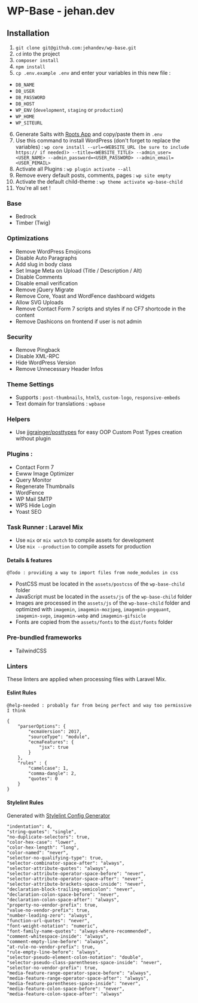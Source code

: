 # WP-Base - jehan.dev

## Installation

1. `git clone git@github.com:jehandev/wp-base.git`
2. `cd` into the project
3. `composer install`
4. `npm install`
5. `cp .env.example .env` and enter your variables in this new file :
  - `DB_NAME`
  - `DB_USER`
  - `DB_PASSWORD`
  - `DB_HOST`
  - `WP_ENV` (`development`, `staging` or `production`)
  - `WP_HOME`
  - `WP_SITEURL`
6. Generate Salts with [Roots App](https://roots.io/salts.html) and copy/paste them in `.env`
7. Use this command to install WordPress (don't forget to replace the variables) : `wp core install --url=<WEBSITE_URL (be sure to include https:// if needed)> --title=<WEBSITE_TITLE> --admin_user=<USER_NAME> --admin_password=<USER_PASSWORD> --admin_email=<USER_PEMAIL>`
7. Activate all Plugins : `wp plugin activate --all`
8. Remove every default posts, comments, pages : `wp site empty`
9. Activate the default child-theme : `wp theme activate wp-base-child`
10. You're all set !

### Base
- Bedrock
- Timber (Twig)

### Optimizations
- Remove WordPress Emojicons
- Disable Auto Paragraphs
- Add slug in body class
- Set Image Meta on Upload (Title / Description / Alt)
- Disable Comments
- Disable email verification
- Remove jQuery Migrate
- Remove Core, Yoast and WordFence dashboard widgets
- Allow SVG Uploads
- Remove Contact Form 7 scripts and styles if no CF7 shortcode in the content
- Remove Dashicons on frontend if user is not admin

### Security
- Remove Pingback
- Disable XML-RPC
- Hide WordPress Version
- Remove Unnecessary Header Infos

### Theme Settings
- Supports : `post-thumbnails`, `html5`, `custom-logo`, `responsive-embeds`
- Text domain for translations : `wpbase`

### Helpers
- Use [jjgrainger/posttypes](https://posttypes.jjgrainger.co.uk/) for easy OOP Custom Post Types creation without plugin

### Plugins :
- Contact Form 7
- Ewww Image Optimizer
- Query Monitor
- Regenerate Thumbnails
- WordFence
- WP Mail SMTP
- WPS Hide Login
- Yoast SEO

### Task Runner : Laravel Mix

- Use `mix` or `mix watch` to compile assets for development
- Use `mix --production` to compile assets for production

#### Details & features
`@Todo : providing a way to import files from node_modules in css`
- PostCSS must be located in the `assets/postcss` of the `wp-base-child` folder
- JavaScript must be located in the `assets/js` of the `wp-base-child` folder
- Images are processed in the `assets/js` of the `wp-base-child` folder and optimized with `imagemin`, `imagemin-mozjpeg`, `imagemin-pngquant`, `imagemin-svgo`, `imagemin-webp` and `imagemin-gifsicle`
- Fonts are copied from the `assets/fonts` to the `dist/fonts` folder

### Pre-bundled frameworks
- TailwindCSS

### Linters

These linters are applied when processing files with Laravel Mix.

#### Eslint Rules

`@help-needed : probably far from being perfect and way too permissive I think`

```
{
    "parserOptions": {
        "ecmaVersion": 2017,
        "sourceType": "module",
        "ecmaFeatures": {
            "jsx": true
        }
    },
    "rules" : {
        "camelcase": 1,
        "comma-dangle": 2,
        "quotes": 0
    }
}
```

#### Stylelint Rules

Generated with [Stylelint Config Generator](https://maximgatilin.github.io/stylelint-config/)

```
"indentation": 4,
"string-quotes": "single",
"no-duplicate-selectors": true,
"color-hex-case": "lower",
"color-hex-length": "long",
"color-named": "never",
"selector-no-qualifying-type": true,
"selector-combinator-space-after": "always",
"selector-attribute-quotes": "always",
"selector-attribute-operator-space-before": "never",
"selector-attribute-operator-space-after": "never",
"selector-attribute-brackets-space-inside": "never",
"declaration-block-trailing-semicolon": "never",
"declaration-colon-space-before": "never",
"declaration-colon-space-after": "always",
"property-no-vendor-prefix": true,
"value-no-vendor-prefix": true,
"number-leading-zero": "always",
"function-url-quotes": "never",
"font-weight-notation": "numeric",
"font-family-name-quotes": "always-where-recommended",
"comment-whitespace-inside": "always",
"comment-empty-line-before": "always",
"at-rule-no-vendor-prefix": true,
"rule-empty-line-before": "always",
"selector-pseudo-element-colon-notation": "double",
"selector-pseudo-class-parentheses-space-inside": "never",
"selector-no-vendor-prefix": true,
"media-feature-range-operator-space-before": "always",
"media-feature-range-operator-space-after": "always",
"media-feature-parentheses-space-inside": "never",
"media-feature-colon-space-before": "never",
"media-feature-colon-space-after": "always"
```
